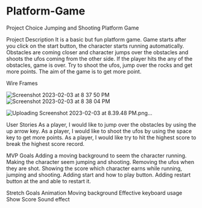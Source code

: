 # Platform-Game
Project Choice
Jumping and Shooting Platform Game

Project Description
It is a basic but fun platform game. Game starts after you click on the start button, the character starts running automatically. Obstacles are coming closer and character jumps over the obstacles and shoots the ufos coming from the other side. If the player hits the any of the obstacles, game is over. Try to shoot the ufos, jump over the rocks and get more points. The aim of the game is to get more point.

Wire Frames

![Screenshot 2023-02-03 at 8 37 50 PM](https://user-images.githubusercontent.com/119981069/216740545-f93176ae-9b05-4b88-8913-f6b5c835d5ce.png)
![Screenshot 2023-02-03 at 8 38 04 PM](https://user-images.githubusercontent.com/119981069/216740551-b6dbb4b8-0fa1-4720-91c5-07b2f3b5db24.png)

![Uploading Screenshot 2023-02-03 at 8.39.48 PM.png…]()

User Stories
As a player, I would like to jump over the obstacles by using the up arrow key.
As a player, I would like to shoot the ufos by using the space key to get more points.
As a player, I would like try to hit the highest score to break the highest score record.

MVP Goals
Adding a moving background to seem the character running.
Making the character seem jumping and shooting.
Removing the ufos when they are shot.
Showing the score which character earns while running, jumping and shooting.
Adding start and how to play button.
Adding restart button at the and able to restart it.

Stretch Goals
Animation
Moving background
Effective keyboard usage
Show Score
Sound effect
